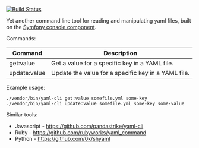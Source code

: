 [![Build Status](https://travis-ci.org/grasmash/yaml-cli.svg?branch=master)](https://travis-ci.org/grasmash/yaml-cli)

Yet another  command line tool for reading and manipulating yaml files, built on the [Symfony console component](http://symfony.com/doc/current/components/console.html).

Commands:


| Command      | Description                                         |
|--------------| ----------------------------------------------------|
| get:value    | Get a value for a specific key in a YAML file.      |
| update:value | Update the value for a specific key in a YAML file. |

Example usage:

    ./vendor/bin/yaml-cli get:value somefile.yml some-key
    ./vendor/bin/yaml-cli update:value somefile.yml some-key some-value

Similar tools:

- Javascript - https://github.com/pandastrike/yaml-cli
- Ruby - https://github.com/rubyworks/yaml_command
- Python - https://github.com/0k/shyaml